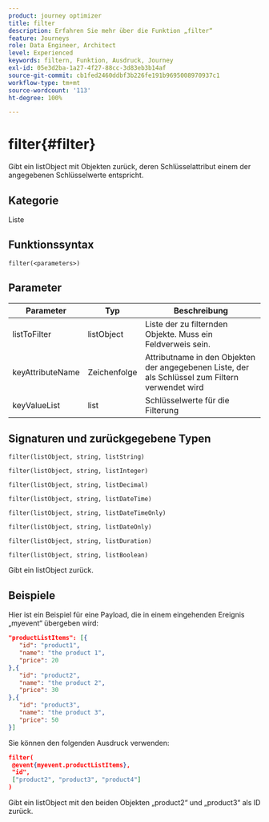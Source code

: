 ```yaml
---
product: journey optimizer
title: filter
description: Erfahren Sie mehr über die Funktion „filter“
feature: Journeys
role: Data Engineer, Architect
level: Experienced
keywords: filtern, Funktion, Ausdruck, Journey
exl-id: 05e3d2ba-1a27-4f27-88cc-3d83eb3b14af
source-git-commit: cb1fed2460ddbf3b226fe191b9695008970937c1
workflow-type: tm+mt
source-wordcount: '113'
ht-degree: 100%

---
```


# filter{#filter}

Gibt ein listObject mit Objekten zurück, deren Schlüsselattribut einem der angegebenen Schlüsselwerte entspricht.

## Kategorie

Liste

## Funktionssyntax

`filter(<parameters>)`

## Parameter

| Parameter | Typ | Beschreibung |
|-----------|------------------|------------------|
| listToFilter | listObject | Liste der zu filternden Objekte. Muss ein Feldverweis sein. |
| keyAttributeName | Zeichenfolge | Attributname in den Objekten der angegebenen Liste, der als Schlüssel zum Filtern verwendet wird |
| keyValueList | list | Schlüsselwerte für die Filterung |

## Signaturen und zurückgegebene Typen

`filter(listObject, string, listString)`

`filter(listObject, string, listInteger)`

`filter(listObject, string, listDecimal)`

`filter(listObject, string, listDateTime)`

`filter(listObject, string, listDateTimeOnly)`

`filter(listObject, string, listDateOnly)`

`filter(listObject, string, listDuration)`

`filter(listObject, string, listBoolean)`

Gibt ein listObject zurück.

## Beispiele

Hier ist ein Beispiel für eine Payload, die in einem eingehenden Ereignis „myevent“ übergeben wird:

```json
"productListItems": [{
   "id": "product1",
   "name": "the product 1",
   "price": 20
},{
   "id": "product2",
   "name": "the product 2",
   "price": 30
},{
   "id": "product3",
   "name": "the product 3",
   "price": 50
}]
```

Sie können den folgenden Ausdruck verwenden:

```json
filter(
 @event{myevent.productListItems},
 "id", 
 ["product2", "product3", "product4"]
)
```

Gibt ein listObject mit den beiden Objekten „product2“ und „product3“ als ID zurück.
